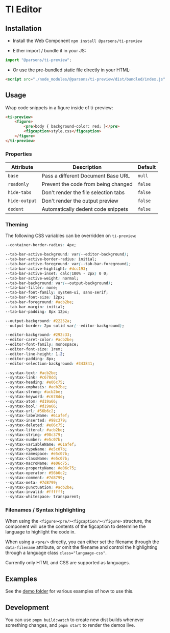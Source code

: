 # TI Editor

## Installation

- Install the Web Component `npm install @parsons/ti-preview`

- Either import / bundle it in your JS:

```js
import "@parsons/ti-preview";
```

- Or use the pre-bundled static file directly in your HTML:

```html
<script src="./node_modules/@parsons/ti-preview/dist/bundled/index.js" type="module" />
```

## Usage

Wrap code snippets in a figure inside of ti-preview:

```html
<ti-preview>
	<figure>
		<pre>body { background-color: red; }</pre>
		<figcaption>style.css</figcaption>
	</figure>
</ti-preview>
```

### Properties

| Attribute     | Description                          | Default |
| ------------- | ------------------------------------ | ------- |
| `base`        | Pass a different Document Base URL   | `null`  |
| `readonly`    | Prevent the code from being changed  | `false` |
| `hide-tabs`   | Don't render the file selection tabs | `false` |
| `hide-output` | Don't render the output preview      | `false` |
| `dedent`      | Automatically dedent code snippets   | `false` |

### Theming

The following CSS variables can be overridden on `ti-preview`:

```css
--container-border-radius: 4px;

--tab-bar-active-background: var(--editor-background);
--tab-bar-active-border-radius: initial;
--tab-bar-active-foreground: var(--tab-bar-foreground);
--tab-bar-active-highlight: #dcc193;
--tab-bar-active-inset: calc(100% - 2px) 0 0;
--tab-bar-active-weight: normal;
--tab-bar-background: var(--output-background);
--tab-bar-filter: none;
--tab-bar-font-family: system-ui, sans-serif;
--tab-bar-font-size: 12px;
--tab-bar-foreground: #acb2be;
--tab-bar-margin: initial;
--tab-bar-padding: 8px 12px;

--output-background: #22252a;
--output-border: 2px solid var(--editor-background);

--editor-background: #292c33;
--editor-caret-color: #acb2be;
--editor-font-family: monospace;
--editor-font-size: 1rem;
--editor-line-height: 1.2;
--editor-padding: 8px;
--editor-selection-background: #343841;

--syntax-text: #acb2be;
--syntax-link: #c678dd;
--syntax-heading: #e06c75;
--syntax-emphasis: #acb2be;
--syntax-strong: #acb2be;
--syntax-keyword: #c678dd;
--syntax-atom: #d19a66;
--syntax-bool: #d19a66;
--syntax-url: #56b6c2;
--syntax-labelName: #61afef;
--syntax-inserted: #98c379;
--syntax-deleted: #e06c75;
--syntax-literal: #acb2be;
--syntax-string: #98c379;
--syntax-number: #e5c07b;
--syntax-variableName: #61afef;
--syntax-typeName: #e5c07b;
--syntax-namespace: #e5c07b;
--syntax-className: #e5c07b;
--syntax-macroName: #e06c75;
--syntax-propertyName: #e06c75;
--syntax-operator: #56b6c2;
--syntax-comment: #7d8799;
--syntax-meta: #7d8799;
--syntax-punctuation: #acb2be;
--syntax-invalid: #ffffff;
--syntax-whitespace: transparent;
```

### Filenames / Syntax highlighting

When using the `<figure><pre/><figcaption/></figure>` structure, the component will use the contents of the figcaption to determine the language to highlight the code in.

When using a `<pre/>` directly, you can either set the filename through the `data-filename` attribute, or omit the filename and control the highlighting through a language class `class="language-css"`.

Currently only HTML and CSS are supported as languages.

## Examples

See the [demo folder](https://github.com/typography-interaction-2425/ti-preview/tree/main/demo) for various examples of how to use this.

## Development

You can use `pnpm build:watch` to create new dist builds whenever something changes, and `pnpm start` to render the demos live.
